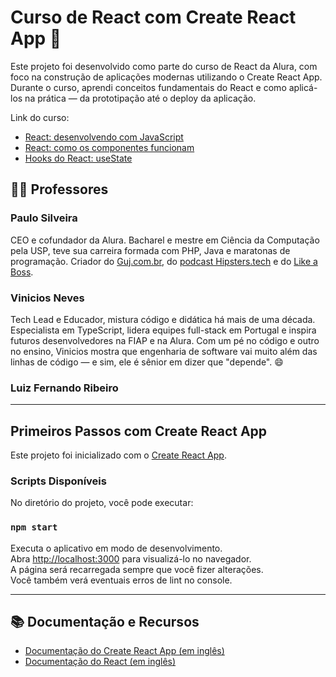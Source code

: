# Curso de React com Create React App 🚀

Este projeto foi desenvolvido como parte do curso de React da Alura, com foco na construção de aplicações modernas utilizando o Create React App. Durante o curso, aprendi conceitos fundamentais do React e como aplicá-los na prática — da prototipação até o deploy da aplicação.

Link do curso:
- [React: desenvolvendo com JavaScript](https://cursos.alura.com.br/course/react-desenvolvendo-javascript)
- [React: como os componentes funcionam](https://cursos.alura.com.br/course/react-componentes-funcionam)
- [Hooks do React: useState](https://cursos.alura.com.br/extra/alura-mais/hooks-do-react-usestate-c1530)

## 👨‍🏫 Professores

### Paulo Silveira  
CEO e cofundador da Alura. Bacharel e mestre em Ciência da Computação pela USP, teve sua carreira formada com PHP, Java e maratonas de programação. Criador do [Guj.com.br](https://www.guj.com.br/), do [podcast Hipsters.tech](https://hipsters.tech/) e do [Like a Boss](https://likeaboss.com.br/).

### Vinicios Neves  
Tech Lead e Educador, mistura código e didática há mais de uma década. Especialista em TypeScript, lidera equipes full-stack em Portugal e inspira futuros desenvolvedores na FIAP e na Alura. Com um pé no código e outro no ensino, Vinicios mostra que engenharia de software vai muito além das linhas de código — e sim, ele é sênior em dizer que "depende". 😄

### Luiz Fernando Ribeiro  

---

## Primeiros Passos com Create React App

Este projeto foi inicializado com o [Create React App](https://github.com/facebook/create-react-app).

### Scripts Disponíveis

No diretório do projeto, você pode executar:

### `npm start`  
Executa o aplicativo em modo de desenvolvimento.  
Abra [http://localhost:3000](http://localhost:3000) para visualizá-lo no navegador.  
A página será recarregada sempre que você fizer alterações.  
Você também verá eventuais erros de lint no console.

---

## 📚 Documentação e Recursos

- [Documentação do Create React App (em inglês)](https://facebook.github.io/create-react-app/docs/getting-started)  
- [Documentação do React (em inglês)](https://reactjs.org/)  
